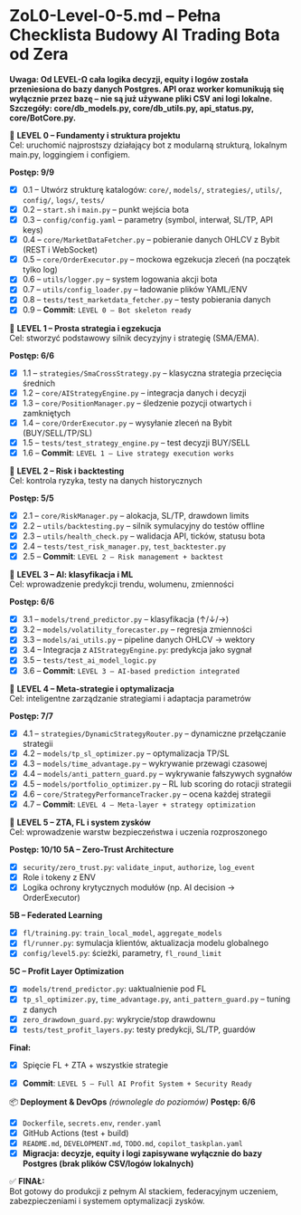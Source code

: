 # ZoL0-Level-0-5.md – Pełna Checklista Budowy AI Trading Bota od Zera

**Uwaga: Od LEVEL-Ω cała logika decyzji, equity i logów została przeniesiona do bazy danych Postgres. API oraz worker komunikują się wyłącznie przez bazę – nie są już używane pliki CSV ani logi lokalne. Szczegóły: core/db_models.py, core/db_utils.py, api_status.py, core/BotCore.py.**

🔰 **LEVEL 0 – Fundamenty i struktura projektu**  
Cel: uruchomić najprostszy działający bot z modularną strukturą, lokalnym main.py, loggingiem i configiem.

**Postęp: 9/9**
- [x] 0.1 – Utwórz strukturę katalogów: `core/`, `models/`, `strategies/`, `utils/`, `config/`, `logs/`, `tests/`
- [x] 0.2 – `start.sh` i `main.py` – punkt wejścia bota
- [x] 0.3 – `config/config.yaml` – parametry (symbol, interwał, SL/TP, API keys)
- [x] 0.4 – `core/MarketDataFetcher.py` – pobieranie danych OHLCV z Bybit (REST i WebSocket)
- [x] 0.5 – `core/OrderExecutor.py` – mockowa egzekucja zleceń (na początek tylko log)
- [x] 0.6 – `utils/logger.py` – system logowania akcji bota
- [x] 0.7 – `utils/config_loader.py` – ładowanie plików YAML/ENV
- [x] 0.8 – `tests/test_marketdata_fetcher.py` – testy pobierania danych
- [x] 0.9 – **Commit**: `LEVEL 0 – Bot skeleton ready`

🧠 **LEVEL 1 – Prosta strategia i egzekucja**  
Cel: stworzyć podstawowy silnik decyzyjny i strategię (SMA/EMA).

**Postęp: 6/6**
- [x] 1.1 – `strategies/SmaCrossStrategy.py` – klasyczna strategia przecięcia średnich
- [x] 1.2 – `core/AIStrategyEngine.py` – integracja danych i decyzji
- [x] 1.3 – `core/PositionManager.py` – śledzenie pozycji otwartych i zamkniętych
- [x] 1.4 – `core/OrderExecutor.py` – wysyłanie zleceń na Bybit (BUY/SELL/TP/SL)
- [x] 1.5 – `tests/test_strategy_engine.py` – test decyzji BUY/SELL
- [x] 1.6 – **Commit**: `LEVEL 1 – Live strategy execution works`

🧠 **LEVEL 2 – Risk i backtesting**  
Cel: kontrola ryzyka, testy na danych historycznych

**Postęp: 5/5**
- [x] 2.1 – `core/RiskManager.py` – alokacja, SL/TP, drawdown limits
- [x] 2.2 – `utils/backtesting.py` – silnik symulacyjny do testów offline
- [x] 2.3 – `utils/health_check.py` – walidacja API, ticków, statusu bota
- [x] 2.4 – `tests/test_risk_manager.py`, `test_backtester.py`
- [x] 2.5 – **Commit**: `LEVEL 2 – Risk management + backtest`

🧠 **LEVEL 3 – AI: klasyfikacja i ML**  
Cel: wprowadzenie predykcji trendu, wolumenu, zmienności

**Postęp: 6/6**
- [x] 3.1 – `models/trend_predictor.py` – klasyfikacja (↑/↓/→)
- [x] 3.2 – `models/volatility_forecaster.py` – regresja zmienności
- [x] 3.3 – `models/ai_utils.py` – pipeline danych OHLCV → wektory
- [x] 3.4 – Integracja z `AIStrategyEngine.py`: predykcja jako sygnał
- [x] 3.5 – `tests/test_ai_model_logic.py`
- [x] 3.6 – **Commit**: `LEVEL 3 – AI-based prediction integrated`

🧠 **LEVEL 4 – Meta-strategie i optymalizacja**  
Cel: inteligentne zarządzanie strategiami i adaptacja parametrów

**Postęp: 7/7**
- [x] 4.1 – `strategies/DynamicStrategyRouter.py` – dynamiczne przełączanie strategii
- [x] 4.2 – `models/tp_sl_optimizer.py` – optymalizacja TP/SL
- [x] 4.3 – `models/time_advantage.py` – wykrywanie przewagi czasowej
- [x] 4.4 – `models/anti_pattern_guard.py` – wykrywanie fałszywych sygnałów
- [x] 4.5 – `models/portfolio_optimizer.py` – RL lub scoring do rotacji strategii
- [x] 4.6 – `core/StrategyPerformanceTracker.py` – ocena każdej strategii
- [x] 4.7 – **Commit**: `LEVEL 4 – Meta-layer + strategy optimization`

🔐 **LEVEL 5 – ZTA, FL i system zysków**  
Cel: wprowadzenie warstw bezpieczeństwa i uczenia rozproszonego

**Postęp: 10/10**
**5A – Zero-Trust Architecture**
- [x] `security/zero_trust.py`: `validate_input`, `authorize`, `log_event`
- [x] Role i tokeny z ENV
- [x] Logika ochrony krytycznych modułów (np. AI decision → OrderExecutor)

**5B – Federated Learning**
- [x] `fl/training.py`: `train_local_model`, `aggregate_models`
- [x] `fl/runner.py`: symulacja klientów, aktualizacja modelu globalnego
- [x] `config/level5.py`: ścieżki, parametry, `fl_round_limit`

**5C – Profit Layer Optimization**
- [x] `models/trend_predictor.py`: uaktualnienie pod FL
- [x] `tp_sl_optimizer.py`, `time_advantage.py`, `anti_pattern_guard.py` – tuning z danych
- [x] `zero_drawdown_guard.py`: wykrycie/stop drawdownu
- [x] `tests/test_profit_layers.py`: testy predykcji, SL/TP, guardów

**Finał:**
- [x] Spięcie FL + ZTA + wszystkie strategie
- [x] **Commit**: `LEVEL 5 – Full AI Profit System + Security Ready`


📦 **Deployment & DevOps** *(równolegle do poziomów)*
**Postęp: 6/6**
- [x] `Dockerfile`, `secrets.env`, `render.yaml`
- [x] GitHub Actions (test + build)
- [x] `README.md`, `DEVELOPMENT.md`, `TODO.md`, `copilot_taskplan.yaml`
- [x] **Migracja: decyzje, equity i logi zapisywane wyłącznie do bazy Postgres (brak plików CSV/logów lokalnych)**

✅ **FINAŁ:**  
Bot gotowy do produkcji z pełnym AI stackiem, federacyjnym uczeniem, zabezpieczeniami i systemem optymalizacji zysków.

